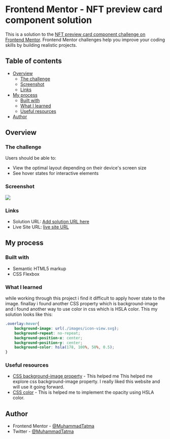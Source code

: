 # Frontend Mentor - NFT preview card component solution

This is a solution to the [NFT preview card component challenge on Frontend Mentor](https://www.frontendmentor.io/challenges/nft-preview-card-component-SbdUL_w0U). Frontend Mentor challenges help you improve your coding skills by building realistic projects. 

## Table of contents

- [Overview](#overview)
  - [The challenge](#the-challenge)
  - [Screenshot](#screenshot)
  - [Links](#links)
- [My process](#my-process)
  - [Built with](#built-with)
  - [What I learned](#what-i-learned)  
  - [Useful resources](#useful-resources)
- [Author](#author)

## Overview

### The challenge

Users should be able to:

- View the optimal layout depending on their device's screen size
- See hover states for interactive elements

### Screenshot

![](./images/screenshot.jpg)

### Links

- Solution URL: [Add solution URL here](https://your-solution-url.com)
- Live Site URL: [live site URL](https://muhammadtatma.github.io/nft-preview-card/)

## My process

### Built with

- Semantic HTML5 markup
- CSS Flexbox

### What I learned

while working through this project i find it difficult to apply hover state to the image. finallay i found another CSS property which is  background-image and i found another way to use color in css which is HSLA color.
This my solution looks like this:

```css
.overlay:hover{    
    background-image: url(./images/icon-view.svg);
    background-repeat: no-repeat;
    background-position-x: center;
    background-position-y: center;
    background-color: hsla(178, 100%, 50%, 0.5);    
}
```

### Useful resources

- [CSS background-image property](https://www.w3schools.com/cssref/pr_background-image.asp) - This helped me This helped me explore css background-image property. I really liked this website and will use it going forward.
- [CSS color](https://www.w3schools.com/css/css3_colors.asp) - This is helped me to implement the opacity using HSLA color.


## Author

- Frontend Mentor - [@MuhammadTatma](https://www.frontendmentor.io/profile/MuhammadTatma)
- Twitter - [@MuhammadTatma](https://twitter.com/MuhammadTatma)


